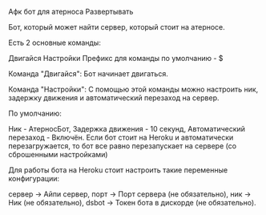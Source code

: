Афк бот для атерноса
Развертывать

Бот, который может найти сервер, который стоит на атерносе.

Есть 2 основные команды:

Двигайся
Настройки
Префикс для команды по умолчанию - $

Команда "Двигайся":
Бот начинает двигаться.

Команда "Настройки":
С помощью этой команды можно настроить ник, задержку движения и автоматический перезаход на сервер.

По умолчанию:

Ник - АтерносБот,
Задержка движения - 10 секунд,
Автоматический перезаход - Включён.
Если бот стоит на Heroku и автоматически перезагружается, то бот все равно перезапускает на сервере (со сброшенными настройками)

Для работы бота на Heroku стоит настроить такие переменные конфигурации:

сервер -> Айпи сервер,
порт -> Порт сервера (не обязательно),
ник -> Ник (не обязательно),
dsbot -> Токен бота в дискорде (не обязательно).
